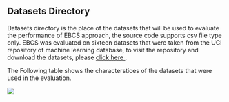 ## Datasets Directory

Datasets directory is the place of the datasets that will be used to evaluate the performance of EBCS approach, the source code supports csv file type only. EBCS was evaluated on sixteen datasets that were taken from the UCI repository of machine learning database, to visit the repository and download the datasets, please <a href="https://archive.ics.uci.edu/ml/index.php"> click here </a>. 


The Following table shows the characterstices of the datasets that were used in the evaluation.

<img src="datasets.jpg"/>
